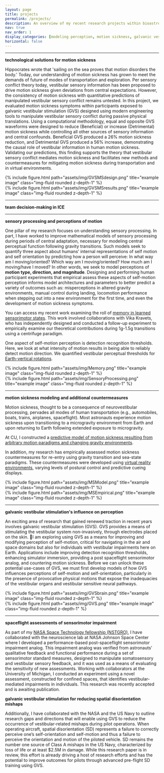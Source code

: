 ```yaml
---
layout: page
title: projects
permalink: /projects/
description: An overview of my recent research projects within bioastronautics
nav: true
nav_order: 1
display_categories: [modeling perception, motion sickness, galvanic vestibular stimulation, NASA experience]
horizontal: false
---
```

---
<b> technological solutions for motion sickness</b>

Hippocrates wrote that 'sailing on the sea proves that motion disorders the body.' Today, our understanding of motion sickness has grown to meet the demands of future of modes of transportation and exploration. Per sensory conflict theory today, vestibular sensory information has been proposed to drive motion sickness given deviations from central expectations. However, the consistency of motion sickness with quantitative predictions of manipulated vestibular sensory conflict remains untested. In this project, we evaluated motion sickness symptoms within participants exposed to galvanic vestibular stimulation (GVS) designed using modern engineering tools to manipulate vestibular sensory conflict during passive physical translations. Using a computational methodology, equal and opposite GVS waveforms were designed to reduce (Beneficial) or increase (Detrimental) motion sickness while controlling all other sources of sensory information and central confounds. Beneficial GVS produced a 26% motion sickness reduction, and Detrimental GVS produced a 56% increase, demonstrating the causal role of vestibular information in human motion sickness. Validating our predictions, this finding supports the theory that vestibular sensory conflict mediates motion sickness and facilitates new methods and countermeasures for mitigating motion sickness during transportation and in virtual environments.


<div class="row justify-content-sm-center">
    <div class="col-sm-3 mt-2 mt-md-0">
        {% include figure.html path="assets/img/GVSMSdesign.png" title="example image" class="img-fluid rounded z-depth-1" %}
    </div>
     <div class="col-sm-9 mt-2 mt-md-0">
        {% include figure.html path="assets/img/GVSMSresults.png" title="example image" class="img-fluid rounded z-depth-1" %}
    </div>
</div>  

---
<b> team decision-making in ICE</b>




---
<b> sensory processing and perceptions of motion</b>

One pillar of my research focuses on understanding sensory processing. In part, I have worked to improve mathematical models of sensory processing during periods of central adaptation, necessary for modeling central perceptual function following gravity transitions. Such models seek to quantify three aspect about humans' internal representations of self motion and self orientation by predicting how a person will perceive: In what way am I moving/oriented? Which way am I moving/oriented? How much am I moving/have I moved? In other words, we seek to model perceptions of <b>motion type, direction, and magnitude</b>. Designing and performing human participant experiments that empirical assess these aspects of self-motion perception informs model architectures and parameters to better predict a variety of outcomes such as: misperceptions in altered gravity environments, manual control during landing, locomotion performance when stepping out into a new environment for the first time, and even the development of motion sickness symptoms.

You can access my recent work examining the roll of [memory in learned sensorimotor states](https://www.frontiersin.org/articles/10.3389/fncir.2023.1190582/full). This work involved collaborations with Vika Kravets, who has independently designed and conducted a follow-up experiment to empirically examine our theoretical contributions during 1g-1.5g transitions using a centrifuge paradigm.

One aspect of self-motion perception is detection recognition thresholds. Here, we look at what intensity of motion results in being able to reliably detect motion direction. We quantified vestibular perceptual thresholds for [Earth-vertical rotations](https://rdcu.be/c6TF7).

<div class="row justify-content-sm-center">
    <div class="col-sm-4 mt-3 mt-md-0">
        {% include figure.html path="assets/img/Memory.png" title="example image" class="img-fluid rounded z-depth-1" %}
    </div>
    <div class="col-sm-4 mt-3 mt-md-0">
        {% include figure.html path="assets/img/SensoryProcessing.png" title="example image" class="img-fluid rounded z-depth-1" %}
    </div>
</div>

---
<b> motion sickness modeling and additional countermeasures </b>

Motion sickness, thought to be a consequence of neurovestibular processing, pervades all modes of human transportation (e.g., automobiles, boats, trains, airplanes, spaceflight). Most astronauts experience motion sickness upon transitioning to a microgravity environment from Earth and upon returning to Earth following extended exposure to microgravity. 

At CU, I constructed a [predictive model of motion sickness resulting from arbitrary motion paradigms and changing gravity environments](https://rdcu.be/djNx9). 

In addition, my research has empirically assessed motion sickness countermeasures for re-entry using gravity transition and sea-state paradigms. These countermeasures were developed using [virtual reality environments](https://link.springer.com/article/10.1007/s00221-023-06715-5), varying levels of postural control and predictive cueing displays.

<div class="row justify-content-sm-center">
    <div class="col-sm-5 mt-4 mt-md-0">
        {% include figure.html path="assets/img/MSModel.png" title="example image" class="img-fluid rounded z-depth-1" %}
    </div>
    <div class="col-sm-6 mt-4 mt-md-0">
        {% include figure.html path="assets/img/MSEmpirical.png" title="example image" class="img-fluid rounded z-depth-1" %}
    </div>
</div>

---
<b> galvanic vestibular stimulation's influence on perception </b>

An exciting area of research that gained renewed traction in recent years involves galvanic vestibular stimulation (GVS). GVS provides a means of stimulating the vestibular system non-invasively, through electrodes placed on the skin. I am exploring using GVS as a means for improving and modifying perception of self-motion, critical for navigating in the air and space domains but also for individuals with vestibular impairments here on Earth. Applications include improving detection recognition thresholds, enhancing simulator immersion, providing a post spaceflight sensorimotor analog, and countering motion sickness. Before we can unlock these potential use-cases of GVS, we must first develop models of how GVS influences perceptions of self-motion and self-orientation, particularly in the presence of provocative physical motions that expose the inadequacies of the vestibular organs and vestibular sensitive neural pathways.

<div class="row justify-content-sm-center">
    <div class="col-sm-3 mt-2 mt-md-0">
        {% include figure.html path="assets/img/GVSbrain.png" title="example image" class="img-fluid rounded z-depth-1" %}
    </div>
     <div class="col-sm-9 mt-2 mt-md-0">
        {% include figure.html path="assets/img/GVS.png" title="example image" class="img-fluid rounded z-depth-1" %}
    </div>
</div>  

---
<b> spaceflight assessments of sensorimotor impairment </b>

As part of my [NASA Space Technology fellowship (NSTGRO)](https://www.nasa.gov/nasa-space-technology-graduate-research-opportunities-nstgro/), I have collaborated with the neuroscience lab at NASA Johnson Space Center where I developed a performance-based post-spaceflight sensorimotor impairment analog. This impairment analog was verified from astronauts’ qualitative feedback and functional performance during a set of sensorimotor standard measures, designed to manipulate somatosensory and vestibular sensory feedback, and it was used as a means of evaluating the sensitivity of new assessments. Working with collaborators at the University of Michigan, I conducted an experiment using a novel assessment, constructed for confined spaces, that identifies vestibular-mediated impairments in individuals. This research was recently accepted and is awaiting publication.


<b> galvanic vestibular stimulation for reducing spatial disorientation mishaps </b>

Additionally, I have collaborated with the NASA and the US Navy to outline research gaps and directions that will enable using GVS to reduce the occurrence of vestibular-related mishaps during pilot operations. When operating aircraft, spatial disorientation (SD) represents a failure to correctly perceive one’s self-orientation and self-motion and thus a failure to perceive the orientation and motion of the piloted vehicle. SD remains the number one source of Class A mishaps in the US Navy, characterized by loss of life or at least $2.5M in damage. While this research paper is in review, this effort is already driving a host of research efforts and has the potential to improve outcomes for pilots through advanced pre-flight SD training using GVS.